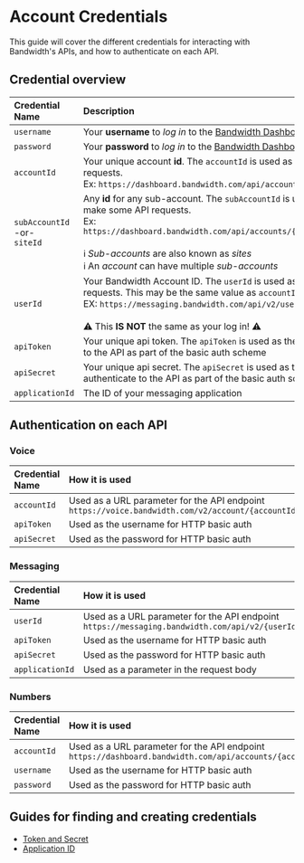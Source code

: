 # Account Credentials

This guide will cover the different credentials for interacting with Bandwidth's APIs, and how to authenticate on each API.

## Credential overview

| Credential Name                        | Description                                                                                                                                                                                                                                                                                          | Example                              |
|:---------------------------------------|:-----------------------------------------------------------------------------------------------------------------------------------------------------------------------------------------------------------------------------------------------------------------------------------------------------|:-------------------------------------|
| `username`                             | Your **username** to *log in* to the [Bandwidth Dashboard](https://dashboard.bandwidth.com)                                                                                                                                                                                                          |  `jdoe`                               |
| `password`                             | Your **password** to *log in* to the [Bandwidth Dashboard](https://dashboard.bandwidth.com)                                                                                                                                                                                                          |  `correct-horse-battery-staple`       |
| `accountId`                            | Your unique account **id**.  The `accountId` is used as part of the url to make API requests. <br> Ex: `https://dashboard.bandwidth.com/api/accounts/{accountId}/`                                                                                                                                   |  `920012`                             |
| `subAccountId` <br> -or- <br> `siteId` | Any **id** for any sub-account.  The `subAccountId` is used as part of the url to make some API requests. <br> Ex: `https://dashboard.bandwidth.com/api/accounts/{accountId}/sites/{sideId}` <br><br> ℹ️ *Sub-accounts* are also known as *sites* <br> ℹ️ An *account* can have multiple *sub-accounts*|  `13606`                              |
| `userId`                               | Your Bandwidth Account ID. The `userId` is used as part of the url to make API requests. This may be the same value as `accountId`. <br> EX: `https://messaging.bandwidth.com/api/v2/users/{userId}/messages` <br><br> ⚠️ This **IS NOT** the same as your log in! ⚠️                                                                                |  `u-sd89g93epa2nb4euazd83kv8` OR `920012` |
| `apiToken`                             | Your unique api token.  The `apiToken` is used as the **username** to authenticate to the API as part of the basic auth scheme                                                                                                                                                                       |  `f12a9edeed04ecd21b303c6f1f9f0831a1482f7f3c59199e`          |
| `apiSecret`                            | Your unique api secret.  The `apiSecret` is used as the **password** to authenticate to the API as part of the basic auth scheme                                                                                                                                                                     |  `j54935lddasl837592356aasdf8359hlo3` |
| `applicationId` | The ID of your messaging application | `532qd-fk5odk5-dlslka40-l5k3lsdmc` |

## Authentication on each API

### Voice

| Credential Name  | How it is used |
|:---------------------------------------|:-------------------|
| `accountId`                             | Used as a URL parameter for the API endpoint `https://voice.bandwidth.com/v2/account/{accountId}`   |
| `apiToken`                             | Used as the username for HTTP basic auth  | 
| `apiSecret`                             | Used as the password for HTTP basic auth  | 

### Messaging

| Credential Name  | How it is used |
|:---------------------------------------|:-------------------|
| `userId`                             | Used as a URL parameter for the API endpoint `https://messaging.bandwidth.com/api/v2/{userId}/messages`   |
| `apiToken`                             | Used as the username for HTTP basic auth  | 
| `apiSecret`                             | Used as the password for HTTP basic auth  | 
| `applicationId`        | Used as a parameter in the request body  | 

### Numbers

| Credential Name  | How it is used |
|:---------------------------------------|:-------------------|
| `accountId`  | Used as a URL parameter for the API endpoint `https://dashboard.bandwidth.com/api/accounts/{accountId}`   |
| `username` | Used as the username for HTTP basic auth  | 
| `password`  | Used as the password for HTTP basic auth  | 

## Guides for finding and creating credentials
* [Token and Secret](https://support.bandwidth.com/hc/en-us/articles/360014110974)
* [Application ID](https://support.bandwidth.com/hc/en-us/articles/360013007654)

<br><br>
